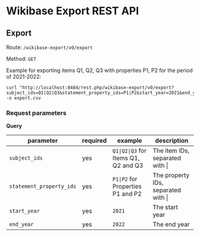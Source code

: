 # Wikibase Export REST API

## Export

Route: `/wikibase-export/v0/export`

Method: `GET`

Example for exporting items Q1, Q2, Q3 with properties P1, P2 for the period of 2021-2022:

```shell
curl "http://localhost:8484/rest.php/wikibase-export/v0/export?subject_ids=Q1|Q2|Q3&statement_property_ids=P1|P2&start_year=2021&end_year=2022" -o export.csv
```

### Request parameters

**Query**

| parameter                | required | example                              | description                         |
|--------------------------|----------|--------------------------------------|-------------------------------------|
| `subject_ids`            | yes      | `Q1\|Q2\|Q3` for Items Q1, Q2 and Q3 | The item IDs, separated with \|     |
| `statement_property_ids` | yes      | `P1\|P2` for Properties P1 and P2    | The property IDs, separated with \| |
| `start_year`             | yes      | `2021`                               | The start year                      |
| `end_year`               | yes      | `2022`                               | The end year                        |
